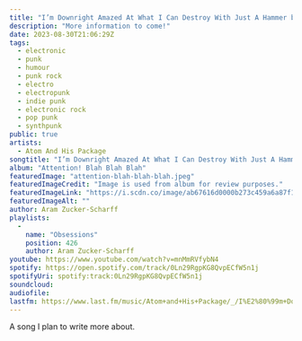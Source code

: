 ```yaml
---
title: "I’m Downright Amazed At What I Can Destroy With Just A Hammer by Atom And His Package"
description: "More information to come!"
date: 2023-08-30T21:06:29Z
tags:
  - electronic
  - punk
  - humour
  - punk rock
  - electro
  - electropunk
  - indie punk
  - electronic rock
  - pop punk
  - synthpunk
public: true
artists:
  - Atom And His Package
songtitle: "I’m Downright Amazed At What I Can Destroy With Just A Hammer"
album: "Attention! Blah Blah Blah"
featuredImage: "attention-blah-blah-blah.jpeg"
featuredImageCredit: "Image is used from album for review purposes."
featuredImageLink: "https://i.scdn.co/image/ab67616d0000b273c459a6a87f12e2dc4a85edb0"
featuredImageAlt: ""
author: Aram Zucker-Scharff
playlists:
  -
    name: "Obsessions"
    position: 426
    author: Aram Zucker-Scharff
youtube: https://www.youtube.com/watch?v=mnMmRVfybN4
spotify: https://open.spotify.com/track/0Ln29RgpKG8QvpECfW5n1j
spotifyUri: spotify:track:0Ln29RgpKG8QvpECfW5n1j
soundcloud:
audiofile:
lastfm: https://www.last.fm/music/Atom+and+His+Package/_/I%E2%80%99m+Downright+Amazed+At+What+I+Can+Destroy+With+Just+A+Hammer
---
```


A song I plan to write more about.
		